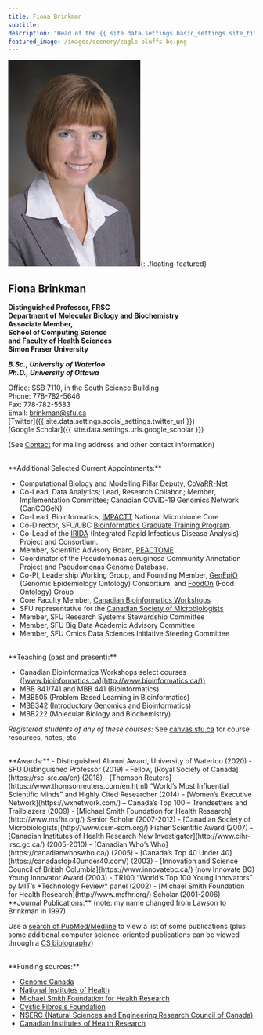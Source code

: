 ```yaml
---
title: Fiona Brinkman
subtitle:
description: "Head of the {{ site.data.settings.basic_settings.site_title }}."
featured_image: /images/scenery/eagle-bluffs-bc.png
---
```


![Fiona Brinkman](/images/people/fiona-brinkman.jpg){: .floating-featured}

## Fiona Brinkman

**Distinguished Professor, FRSC**  
**Department of Molecular Biology and Biochemistry**  
**Associate Member,**  
**School of Computing Science**  
**and Faculty of Health Sciences**  
**Simon Fraser University**  

***B.Sc., University of Waterloo***  
***Ph.D., University of Ottawa***  

Office: SSB 7110, in the South Science Building  
Phone: 778-782-5646  
Fax: 778-782-5583  
Email: [brinkman@sfu.ca](mailto:brinkman@sfu.ca)  
[Twitter]({{ site.data.settings.social_settings.twitter_url }})  
[Google Scholar]({{ site.data.settings.urls.google_scholar }})  

(See [Contact](/contact/) for mailing address and other contact information)

<br>
**Additional Selected Current Appointments:**

- Computational Biology and Modelling Pillar Deputy, [CoVaRR-Net](https://covarrnet.ca/)
- Co-Lead, Data Analytics; Lead, Research Collabor.; Member, Implementation Committee; Canadian COVID-19 Genomics     Network (CanCOGeN)  
- Co-Lead, Bioinformatics, [IMPACTT](https://www.impactt-microbiome.ca/) National Microbiome Core  
- Co-Director, SFU/UBC [Bioinformatics Graduate Training Program](http://bcbioinformaticsgrad.ca/).  
- Co-Lead of the [IRIDA](http://www.irida.ca/) (Integrated Rapid Infectious Disease Analysis) Project and Consortium.  
- Member, Scientific Advisory Board, [REACTOME](https://reactome.org/)  
- Coordinator of the Pseudomonas aeruginosa Community Annotation Project and [Pseudomonas Genome Database](http://www.pseudomonas.com/).  
- Co-PI, Leadership Working Group, and Founding Member, [GenEpiO](http://genepio.org/) (Genomic Epidemiology Ontology)   Consortium, and [FoodOn](https://foodon.org/) (Food Ontology) Group  
- Core Faculty Member, [Canadian Bioinformatics Workshops](https://bioinformatics.ca/workshops/)  
- SFU representative for the [Canadian Society of Microbiologists](http://www.csm-scm.org/)  
- Member, SFU Research Systems Stewardship Committee  
- Member, SFU Big Data Academic Advisory Committee  
- Member, SFU Omics Data Sciences Initiative Steering Committee  

<br>
**Teaching (past and present):**

- Canadian Bioinformatics Workshops select courses ([www.bioinformatics.ca](http://www.bioinformatics.ca/))  
- MBB 841/741 and MBB 441 (Bioinformatics)  
- MBB505 (Problem Based Learning in Bioinformatics)  
- MBB342 (Introductory Genomics and Bioinformatics)  
- MBB222 (Molecular Biology and Biochemistry)  

*Registered students of any of these courses:* See [canvas.sfu.ca](http://canvas.sfu.ca/) for course resources, notes, etc.  

<br>
**Awards:**
- Distinguished Alumni Award, University of Waterloo (2020)  
- SFU Distinguished Professor (2019)  
- Fellow, [Royal Society of Canada](https://rsc-src.ca/en) (2018)  
- [Thomson Reuters](https://www.thomsonreuters.com/en.html) “World’s Most Influential Scientific Minds” and Highly Cited Researcher (2014)  
- [Women’s Executive Network](https://wxnetwork.com/) – Canada’s Top 100 – Trendsetters and Trailblazers (2009)  
- [Michael Smith Foundation for Health Research](http://www.msfhr.org/) Senior Scholar (2007-2012)  
- [Canadian Society of Microbiologists](http://www.csm-scm.org/) Fisher Scientific Award (2007)  
- [Canadian Institutes of Health Research New Investigator](http://www.cihr-irsc.gc.ca/) (2005-2010)  
- [Canadian Who’s Who](https://canadianwhoswho.ca/) (2005)  
- [Canada’s Top 40 Under 40](https://canadastop40under40.com/) (2003)  
- [Innovation and Science Council of British Columbia](https://www.innovatebc.ca/) (now Innovate BC) Young Innovator Award (2003)  
- TR100 “World’s Top 100 Young Innovators” by MIT’s *Technology Review* panel (2002)  
- [Michael Smith Foundation for Health Research](http://www.msfhr.org/) Scholar (2001-2006)  

<br>
**Journal Publications:**  
(note: my name changed from Lawson to Brinkman in 1997)

Use a [search of PubMed/Medline](http://www.ncbi.nlm.nih.gov/pubmed/?term=(Brinkman+FS%5Bau%5D+OR+Lawson+FS%5Bau%5D+OR+Brinkman+Fiona%5Bau%5D+OR+Brinkman+FSL%5Bau%5D+NOT+1967%5BPublication+Date%5D)) to view a list of some publications (plus some additional computer science-oriented publications can be viewed through a [CS biblography](http://www.informatik.uni-trier.de/~ley/db/indices/a-tree/b/Brinkman:Fiona_S=_L=.html))

<br>
**Funding sources:**

- [Genome Canada](http://www.genomecanada.ca/)  
- [National Institutes of Health](http://www.nih.gov/)  
- [Michael Smith Foundation for Health Research](http://www.msfhr.org/)  
- [Cystic Fibrosis Foundation](http://www.cff.org/)  
- [NSERC (Natural Sciences and Engineering Research Council of Canada)](http://www.nserc.ca/)  
- [Canadian Institutes of Health Research](http://www.cihr-irsc.gc.ca/)  
